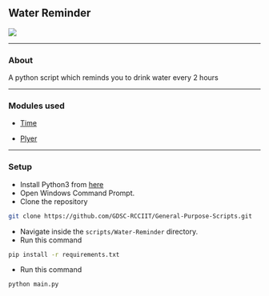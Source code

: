 ## Water Reminder

[![](https://img.shields.io/badge/Made_with-Python-red?style=for-the-badge&logo=python)](https://www.python.org/)

<hr>

### About

A python script which reminds you to drink water every 2 hours

<hr>

### Modules used

- [Time](https://docs.python.org/3/library/time.html)

- [Plyer](https://pypi.org/project/plyer/)

<hr>

### Setup

- Install Python3 from [here](https://www.python.org/)
- Open Windows Command Prompt.
- Clone the repository

```bash
git clone https://github.com/GDSC-RCCIIT/General-Purpose-Scripts.git
```

- Navigate inside the `scripts/Water-Reminder` directory.
- Run this command

```bash
pip install -r requirements.txt
```

- Run this command

```bash
python main.py
```
